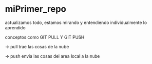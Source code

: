 # miPrimer_repo
actualizamos todo, estamos mirando y entendiendo individualmente lo aprendido 

conceptos como GIT PULL Y GIT PUSH 

-> pull trae las cosas de la nube  

-> push envia las cosas del area local a la nube 

